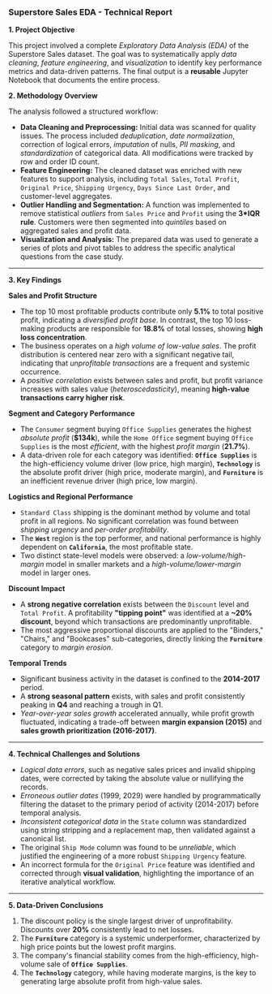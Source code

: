 ### **Superstore Sales EDA - Technical Report**

**1. Project Objective**

This project involved a complete *Exploratory Data Analysis (EDA)* of the Superstore Sales dataset. The goal was to systematically apply *data cleaning*, *feature engineering*, and *visualization* to identify key performance metrics and data-driven patterns. The final output is a **reusable** Jupyter Notebook that documents the entire process.

**2. Methodology Overview**

The analysis followed a structured workflow:

*   **Data Cleaning and Preprocessing:** Initial data was scanned for quality issues. The process included *deduplication*, *date normalization*, correction of logical errors, *imputation* of nulls, *PII masking*, and *standardization* of categorical data. All modifications were tracked by row and order ID count.
*   **Feature Engineering:** The cleaned dataset was enriched with new features to support analysis, including `Total Sales`, `Total Profit`, `Original Price`, `Shipping Urgency`, `Days Since Last Order`, and customer-level aggregates.
*   **Outlier Handling and Segmentation:** A function was implemented to remove statistical *outliers* from `Sales Price` and `Profit` using the **3*IQR rule**. Customers were then segmented into *quintiles* based on aggregated sales and profit data.
*   **Visualization and Analysis:** The prepared data was used to generate a series of plots and pivot tables to address the specific analytical questions from the case study.

---

**3. Key Findings**

**Sales and Profit Structure**
*   The top 10 most profitable products contribute only **5.1%** to total positive profit, indicating a *diversified profit base*. In contrast, the top 10 loss-making products are responsible for **18.8%** of total losses, showing **high loss concentration**.
*   The business operates on a *high volume of low-value sales*. The profit distribution is centered near zero with a significant negative tail, indicating that *unprofitable transactions* are a frequent and systemic occurrence.
*   A *positive correlation* exists between sales and profit, but profit variance increases with sales value (*heteroscedasticity*), meaning **high-value transactions carry higher risk**.

**Segment and Category Performance**
*   The `Consumer` segment buying `Office Supplies` generates the highest *absolute profit* (**$134k**), while the `Home Office` segment buying `Office Supplies` is the most *efficient*, with the highest *profit margin* (**21.7%**).
*   A data-driven role for each category was identified: **`Office Supplies`** is the high-efficiency volume driver (low price, high margin), **`Technology`** is the absolute profit driver (high price, moderate margin), and **`Furniture`** is an inefficient revenue driver (high price, low margin).

**Logistics and Regional Performance**
*   `Standard Class` shipping is the dominant method by volume and total profit in all regions. No significant correlation was found between *shipping urgency* and *per-order profitability*.
*   The **`West`** region is the top performer, and national performance is highly dependent on **`California`**, the most profitable state.
*   Two distinct state-level models were observed: a *low-volume/high-margin* model in smaller markets and a *high-volume/lower-margin* model in larger ones.

**Discount Impact**
*   A **strong negative correlation** exists between the `Discount` level and `Total Profit`. A profitability **"tipping point"** was identified at a **~20% discount**, beyond which transactions are predominantly unprofitable.
*   The most aggressive proportional discounts are applied to the "Binders," "Chairs," and "Bookcases" sub-categories, directly linking the **`Furniture`** category to *margin erosion*.

**Temporal Trends**
*   Significant business activity in the dataset is confined to the **2014-2017** period.
*   A **strong seasonal pattern** exists, with sales and profit consistently peaking in **Q4** and reaching a trough in Q1.
*   *Year-over-year sales growth* accelerated annually, while profit growth fluctuated, indicating a trade-off between **margin expansion (2015)** and **sales growth prioritization (2016-2017)**.

---

**4. Technical Challenges and Solutions**

*   *Logical data errors*, such as negative sales prices and invalid shipping dates, were corrected by taking the absolute value or nullifying the records.
*   *Erroneous outlier dates* (1999, 2029) were handled by programmatically filtering the dataset to the primary period of activity (2014-2017) before temporal analysis.
*   *Inconsistent categorical data* in the `State` column was standardized using string stripping and a replacement map, then validated against a canonical list.
*   The original `Ship Mode` column was found to be *unreliable*, which justified the engineering of a more robust `Shipping Urgency` feature.
*   An incorrect formula for the `Original Price` feature was identified and corrected through **visual validation**, highlighting the importance of an iterative analytical workflow.

---

**5. Data-Driven Conclusions**

1.  The discount policy is the single largest driver of unprofitability. Discounts over **20%** consistently lead to net losses.
2.  The **`Furniture`** category is a systemic underperformer, characterized by high price points but the lowest profit margins.
3.  The company's financial stability comes from the high-efficiency, high-volume sale of **`Office Supplies`**.
4.  The **`Technology`** category, while having moderate margins, is the key to generating large absolute profit from high-value sales.